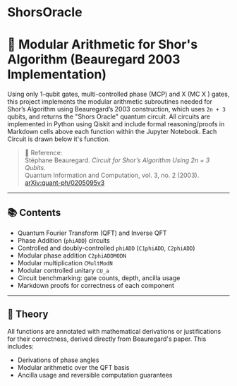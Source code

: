 # ShorsOracle
# 🧮 Modular Arithmetic for Shor's Algorithm (Beauregard 2003 Implementation)

Using only 1-qubit gates, multi-controlled phase (MCP) and X (MC X ) gates, this project implements the modular arithmetic subroutines needed for Shor’s Algorithm using Beauregard’s 2003 construction, which uses `2n + 3` qubits, and returns the "Shors Oracle" quantum circuit. All circuits are implemented in Python using Qiskit and include formal reasoning/proofs in Markdown cells above each function within the Jupyter Notebook. Each Circuit is drawn below it's function.

> 📄 Reference:  
> Stéphane Beauregard. *Circuit for Shor’s Algorithm Using 2n + 3 Qubits.*  
> Quantum Information and Computation, vol. 3, no. 2 (2003).  
> [arXiv:quant-ph/0205095v3](https://arxiv.org/abs/quant-ph/0205095)

---

## 📚 Contents

- Quantum Fourier Transform (QFT) and Inverse QFT
- Phase Addition (`phiADD`) circuits
- Controlled and doubly-controlled `phiADD` (`C1phiADD`, `C2phiADD`)
- Modular phase addition `C2phiADDMODN`
- Modular multiplication `CMultModN`
- Modular controlled unitary `CU_a`
- Circuit benchmarking: gate counts, depth, ancilla usage
- Markdown proofs for correctness of each component

---

## 🧠 Theory

All functions are annotated with mathematical derivations or justifications for their correctness, derived directly from Beauregard's paper. This includes:

- Derivations of phase angles
- Modular arithmetic over the QFT basis
- Ancilla usage and reversible computation guarantees
